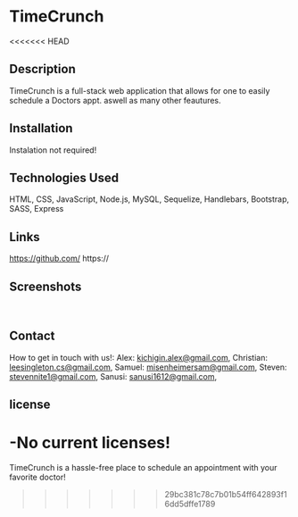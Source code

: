 # TimeCrunch
<<<<<<< HEAD

## Description

TimeCrunch is a full-stack web application that allows for one to easily schedule a Doctors appt. aswell as many other feautures.

## Installation

Instalation not required!

## Technologies Used

HTML, CSS, JavaScript, Node.js, MySQL, Sequelize, Handlebars, Bootstrap, SASS, Express

## Links

https://github.com/
https://

## Screenshots

<img src="">
<img src="">
<img src="">

## Contact
How to get in touch with us!:
Alex: kichigin.alex@gmail.com,
Christian: leesingleton.cs@gmail.com,
Samuel: misenheimersam@gmail.com,
Steven: stevennite1@gmail.com,
Sanusi: sanusi1612@gmail.com,

## license

-No current licenses!
=======
TimeCrunch is a hassle-free place to schedule an appointment with your favorite doctor!
>>>>>>> 29bc381c78c7b01b54ff642893f16dd5dffe1789
